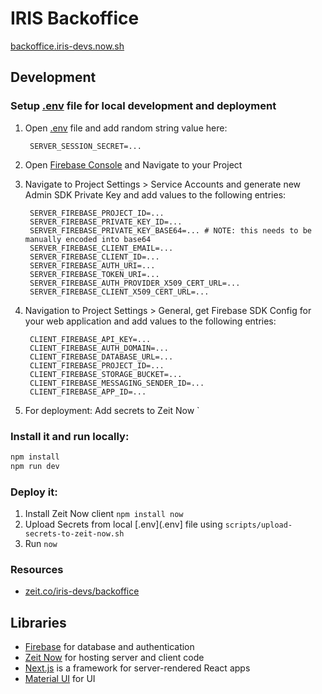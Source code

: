 # IRIS Backoffice

[backoffice.iris-devs.now.sh](https://backoffice.iris-devs.now.sh)

## Development

### Setup [.env](.env) file for local development and deployment

1. Open [.env](.env) file and add random string value here:

        SERVER_SESSION_SECRET=...

2. Open [Firebase Console](https://console.firebase.google.com/) and Navigate to your Project
3. Navigate to Project Settings > Service Accounts and generate new Admin SDK Private Key and add values to the following entries:

        SERVER_FIREBASE_PROJECT_ID=...
        SERVER_FIREBASE_PRIVATE_KEY_ID=...
        SERVER_FIREBASE_PRIVATE_KEY_BASE64=... # NOTE: this needs to be manually encoded into base64
        SERVER_FIREBASE_CLIENT_EMAIL=...
        SERVER_FIREBASE_CLIENT_ID=...
        SERVER_FIREBASE_AUTH_URI=...
        SERVER_FIREBASE_TOKEN_URI=...
        SERVER_FIREBASE_AUTH_PROVIDER_X509_CERT_URL=...
        SERVER_FIREBASE_CLIENT_X509_CERT_URL=...

4. Navigation to Project Settings > General, get Firebase SDK Config for your web application and add values to the following entries:

        CLIENT_FIREBASE_API_KEY=...
        CLIENT_FIREBASE_AUTH_DOMAIN=...
        CLIENT_FIREBASE_DATABASE_URL=...
        CLIENT_FIREBASE_PROJECT_ID=...
        CLIENT_FIREBASE_STORAGE_BUCKET=...
        CLIENT_FIREBASE_MESSAGING_SENDER_ID=...
        CLIENT_FIREBASE_APP_ID=...

4. For deployment: Add secrets to Zeit Now `

### Install it and run locally:

```sh
npm install
npm run dev
```

### Deploy it:

1. Install Zeit Now client `npm install now`
2. Upload Secrets from local [.env](.env] file using `scripts/upload-secrets-to-zeit-now.sh`
3. Run `now`

### Resources

- [zeit.co/iris-devs/backoffice](https://zeit.co/iris-devs/backoffice)

## Libraries

- [Firebase](https://firebase.google.com/) for database and authentication
- [Zeit Now](https://zeit.co/) for hosting server and client code
- [Next.js](https://github.com/zeit/next.js) is a framework for server-rendered React apps
- [Material UI](https://github.com/mui-org/material-ui) for UI
